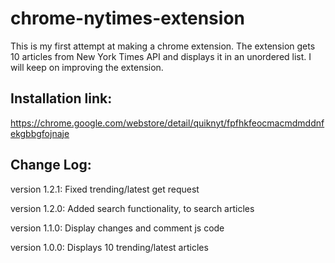 chrome-nytimes-extension
========================

This is my first attempt at making a chrome extension. The extension gets 10 articles from New York Times API and displays it in an unordered list.
I will keep on improving the extension.

## Installation link: 
https://chrome.google.com/webstore/detail/quiknyt/fpfhkfeocmacmdmddnfekgbbgfojnaje

## Change Log:
version 1.2.1: Fixed trending/latest get request

version 1.2.0: Added search functionality, to search articles

version 1.1.0: Display changes and comment js code

version 1.0.0: Displays 10 trending/latest articles
